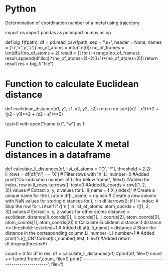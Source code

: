 # Python
Determination of coordination number of a metal using trajectory.

import os
import pandas as pd
import numpy as np

def big_f(fpath):
  df = pd.read_csv(fpath, sep = '\s+', header = None, names = ['n','x','y','z'])
  no_of_atoms = int(df.n[0])
  no_of_frames = len(df)//(no_of_atoms + 2)
  result = []
  for i in range(no_of_frames):
    result.append(df.iloc[i*(no_of_atoms+2)+2:(i+1)*(no_of_atoms+2)])
  return result
res = big_f("file")

# Function to calculate Euclidean distance
def euclidean_distance(x1, y1, z1, x2, y2, z2):
    return np.sqrt((x2 - x1)**2 + (y2 - y1)**2 + (z2 - z1)**2)

test=0
with open("name.txt", "w") as f:
# Function to calculate X metal distances in a dataframe
 def calculate_li_distances(df, list_of_atoms = ['O', 'F'], threshold = 2.2):
    li_rows = df[df['n'] == 'X'] # Filter rows with 'X'
    Li_number=0 #Added
    print("Co-ordination number of Li for below frame", file=f) #Added
    for index, row in li_rows.iterrows():
         test=0 #Added
         li_coords = row[[1, 2, 3]].values                              # Extract x, y, z values for Li
         li_name = f'X_{index}'                                        # Create a unique name for the Li atom
         df[li_name] = np.nan                                           # Create a new column with NaN values for storing distances
         for i, r in df.iterrows():
             if i != index:                                             # Skip the row for Li itself
               if r['n'] in list_of_atoms:
                 atom_coords = r[[1, 2, 3]].values                      # Extract x, y, z values for other atoms
                 distance = euclidean_distance(li_coords[0], li_coords[1], li_coords[2], atom_coords[0], atom_coords[1], atom_coords[2]) # Calculate Euclidean distance
                 if distance <= threshold:
                   test=test+1                                          # Added
                   df.at[i, li_name] = distance                         # Store the distance in the corresponding column
         Li_number=Li_number+1                                          # Added
         print("Li{}_CN".format(Li_number),test, file=f)                #Added
    return df.dropna(thresh=5)

 count = 0
 for df in res:
    df = calculate_li_distances(df)
    #print(df, file=f)
    count += 1
    print('frame',count, file=f)
    print('-------------------------------------------------------------', file=f)

